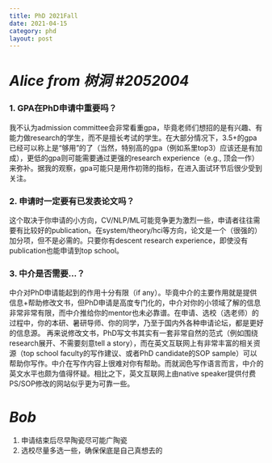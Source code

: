 ```yaml
---
title: PhD 2021Fall
date: 2021-04-15
category: phd
layout: post
---
```


# *Alice from 树洞 #2052004*

### 1. GPA在PhD申请中重要吗？

我不认为admission committee会非常看重gpa，毕竟老师们想招的是有兴趣、有能力做research的学生，而不是擅长考试的学生。在大部分情况下，3.5+的gpa已经可以称上是“够用”的了（当然，特别高的gpa（例如系里top3）应该还是有加成），更低的gpa则可能需要通过更强的research experience（e.g., 顶会一作）来弥补。据我的观察，gpa可能只是用作初筛的指标，在进入面试环节后很少受到关注。

### 2. 申请时一定要有已发表论文吗？

这个取决于你申请的小方向，CV/NLP/ML可能竞争更为激烈一些，申请者往往需要有比较好的publication。在system/theory/hci等方向，论文是一个（很强的）加分项，但不是必需的。只要你有descent research experience，即使没有publication也能申请到top school。

### 3. 中介是否需要…？

中介对PhD申请能起到的作用十分有限（if any）。毕竟中介的主要作用就是提供信息+帮助修改文书，但PhD申请是高度专门化的，中介对你的小领域了解的信息非常非常有限，而中介推给你的mentor也未必靠谱。在申请、选校（选老师）的过程中，你的本研、暑研导师、你的同学，乃至于国内外各种申请论坛，都是更好的信息源。
再来说修改文书，PhD写文书其实有一套非常自然的范式（例如围绕research展开、不需要刻意tell a story），而在英文互联网上有非常丰富的相关资源（top school faculty的写作建议、或者PhD candidate的SOP sample）可以帮助你写作。中介在写作内容上很难对你有帮助。而就润色写作语言而言，中介的英文水平也颇为值得怀疑。相比之下，英文互联网上由native speaker提供付费PS/SOP修改的网站似乎更为可靠一些。

# *Bob*

1. 申请结束后尽早陶瓷尽可能广陶瓷
2. 选校尽量多选一些，确保保底是自己真想去的